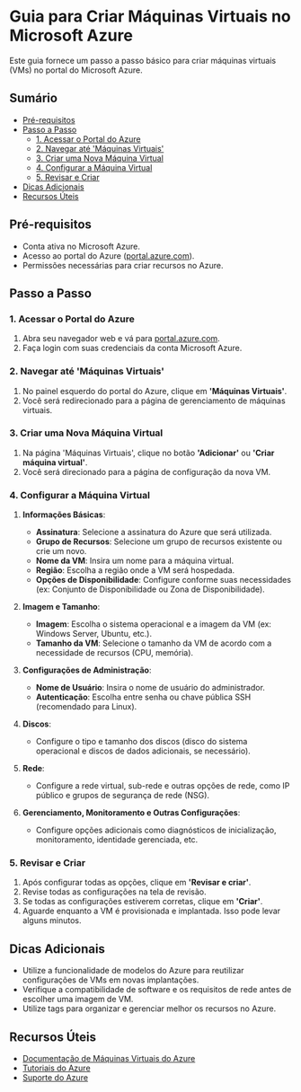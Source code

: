 # Guia para Criar Máquinas Virtuais no Microsoft Azure

Este guia fornece um passo a passo básico para criar máquinas virtuais (VMs) no portal do Microsoft Azure.

## Sumário

- [Pré-requisitos](#pré-requisitos)
- [Passo a Passo](#passo-a-passo)
  - [1. Acessar o Portal do Azure](#1-acessar-o-portal-do-azure)
  - [2. Navegar até 'Máquinas Virtuais'](#2-navegar-até-máquinas-virtuais)
  - [3. Criar uma Nova Máquina Virtual](#3-criar-uma-nova-máquina-virtual)
  - [4. Configurar a Máquina Virtual](#4-configurar-a-máquina-virtual)
  - [5. Revisar e Criar](#5-revisar-e-criar)
- [Dicas Adicionais](#dicas-adicionais)
- [Recursos Úteis](#recursos-úteis)

## Pré-requisitos

- Conta ativa no Microsoft Azure.
- Acesso ao portal do Azure ([portal.azure.com](https://portal.azure.com)).
- Permissões necessárias para criar recursos no Azure.

## Passo a Passo

### 1. Acessar o Portal do Azure

1. Abra seu navegador web e vá para [portal.azure.com](https://portal.azure.com).
2. Faça login com suas credenciais da conta Microsoft Azure.

### 2. Navegar até 'Máquinas Virtuais'

1. No painel esquerdo do portal do Azure, clique em **'Máquinas Virtuais'**.
2. Você será redirecionado para a página de gerenciamento de máquinas virtuais.

### 3. Criar uma Nova Máquina Virtual

1. Na página 'Máquinas Virtuais', clique no botão **'Adicionar'** ou **'Criar máquina virtual'**.
2. Você será direcionado para a página de configuração da nova VM.

### 4. Configurar a Máquina Virtual

1. **Informações Básicas**:
   - **Assinatura**: Selecione a assinatura do Azure que será utilizada.
   - **Grupo de Recursos**: Selecione um grupo de recursos existente ou crie um novo.
   - **Nome da VM**: Insira um nome para a máquina virtual.
   - **Região**: Escolha a região onde a VM será hospedada.
   - **Opções de Disponibilidade**: Configure conforme suas necessidades (ex: Conjunto de Disponibilidade ou Zona de Disponibilidade).

2. **Imagem e Tamanho**:
   - **Imagem**: Escolha o sistema operacional e a imagem da VM (ex: Windows Server, Ubuntu, etc.).
   - **Tamanho da VM**: Selecione o tamanho da VM de acordo com a necessidade de recursos (CPU, memória).

3. **Configurações de Administração**:
   - **Nome de Usuário**: Insira o nome de usuário do administrador.
   - **Autenticação**: Escolha entre senha ou chave pública SSH (recomendado para Linux).

4. **Discos**:
   - Configure o tipo e tamanho dos discos (disco do sistema operacional e discos de dados adicionais, se necessário).

5. **Rede**:
   - Configure a rede virtual, sub-rede e outras opções de rede, como IP público e grupos de segurança de rede (NSG).

6. **Gerenciamento, Monitoramento e Outras Configurações**:
   - Configure opções adicionais como diagnósticos de inicialização, monitoramento, identidade gerenciada, etc.

### 5. Revisar e Criar

1. Após configurar todas as opções, clique em **'Revisar e criar'**.
2. Revise todas as configurações na tela de revisão.
3. Se todas as configurações estiverem corretas, clique em **'Criar'**.
4. Aguarde enquanto a VM é provisionada e implantada. Isso pode levar alguns minutos.

## Dicas Adicionais

- Utilize a funcionalidade de modelos do Azure para reutilizar configurações de VMs em novas implantações.
- Verifique a compatibilidade de software e os requisitos de rede antes de escolher uma imagem de VM.
- Utilize tags para organizar e gerenciar melhor os recursos no Azure.

## Recursos Úteis

- [Documentação de Máquinas Virtuais do Azure](https://docs.microsoft.com/pt-br/azure/virtual-machines/)
- [Tutoriais do Azure](https://docs.microsoft.com/pt-br/learn/azure/)
- [Suporte do Azure](https://azure.microsoft.com/pt-br/support/)

